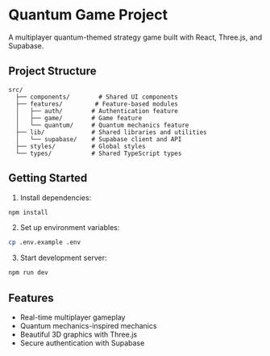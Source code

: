 # Quantum Game Project

A multiplayer quantum-themed strategy game built with React, Three.js, and Supabase.

## Project Structure

```
src/
  ├── components/        # Shared UI components
  ├── features/         # Feature-based modules
  │   ├── auth/        # Authentication feature
  │   ├── game/        # Game feature
  │   └── quantum/     # Quantum mechanics feature
  ├── lib/             # Shared libraries and utilities
  │   └── supabase/    # Supabase client and API
  ├── styles/          # Global styles
  └── types/           # Shared TypeScript types
```

## Getting Started

1. Install dependencies:
```bash
npm install
```

2. Set up environment variables:
```bash
cp .env.example .env
```

3. Start development server:
```bash
npm run dev
```

## Features

- Real-time multiplayer gameplay
- Quantum mechanics-inspired mechanics
- Beautiful 3D graphics with Three.js
- Secure authentication with Supabase